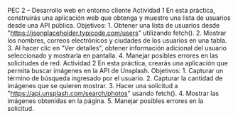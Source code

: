 PEC 2 – Desarrollo web en entorno cliente 
    Actividad 1 
      En esta práctica, construirás una aplicación web que obtenga y muestre una lista de 
      usuarios desde una API pública. 
      Objetivos: 
      1. Obtener una lista de usuarios desde "https://jsonplaceholder.typicode.com/users" 
      utilizando fetch(). 
      2. Mostrar los nombres, correos electrónicos y ciudades de los usuarios en una 
      tabla. 
      3. Al hacer clic en "Ver detalles", obtener información adicional del usuario 
      seleccionado y mostrarla en pantalla. 
      4. Manejar posibles errores en las solicitudes de red. 
    Actividad 2 
      En esta práctica, crearás una aplicación que permita buscar imágenes en la API de 
      Unsplash. 
      Objetivos: 
      1. Capturar un término de búsqueda ingresado por el usuario. 
      2. Capturar la cantidad de imágenes que se quieren mostrar. 
      3. Hacer una solicitud a "https://api.unsplash.com/search/photos" usando fetch(). 
      4. Mostrar las imágenes obtenidas en la página. 
      5. Manejar posibles errores en la solicitud.
